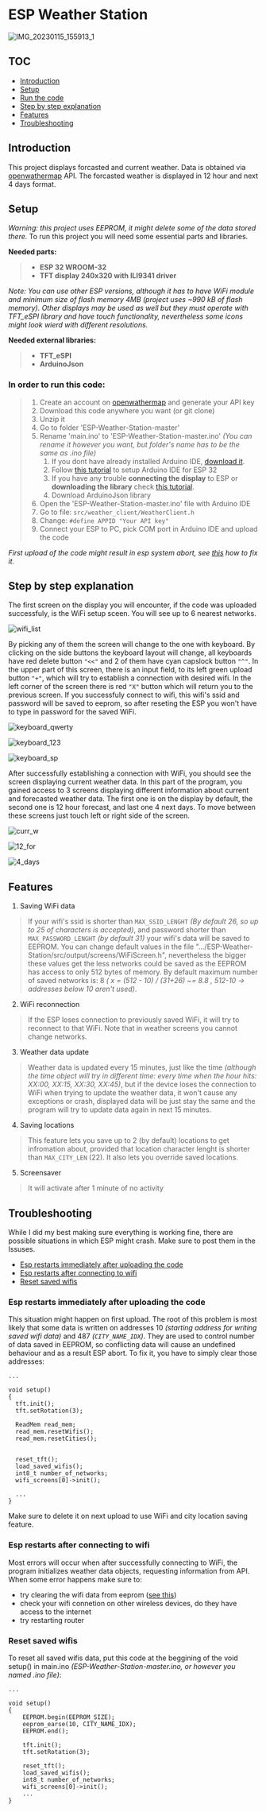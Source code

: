 # ESP Weather Station

![IMG_20230115_155913_1](https://user-images.githubusercontent.com/105538405/212566195-31139a7d-e5f9-481c-8577-69b2f22defe8.jpg)

## TOC
* [Introduction](#introduction)
* [Setup](#setup)
* [Run the code](#in-order-to-run-this-code)
* [Step by step explanation](#step-by-step-explanation)
* [Features](#features)
* [Troubleshooting](#troubleshooting)

## Introduction

This project displays forcasted and current weather. Data is obtained via [openwathermap](https://openweathermap.org/) API. The forcasted weather is displayed in 12 hour and next 4 days format. 

## Setup
*Warning: this project uses EEPROM, it might delete some of the data stored there.*
To run this project you will need some essential parts and libraries.

  **Needed parts:**

> * **ESP 32 WROOM-32**
> * **TFT display 240x320 with ILI9341 driver**

*Note: You can use other ESP versions, although it has to have WiFi module and minimum size of flash memory 4MB (project uses ~990 kB of flash memory). Other displays may be used as well but they must operate with TFT_eSPI library and have touch functionality, nevertheless some icons might look wierd with different resolutions.*

**Needed external libraries:**
> * **TFT_eSPI**
> * **ArduinoJson**

### In order to run this code:
> 1. Create an account on [openwathermap](https://openweathermap.org/) and generate your API key
> 1. Download this code anywhere you want (or git clone)
> 1. Unzip it
> 1. Go to folder 'ESP-Weather-Station-master'
> 1. Rename 'main.ino' to 'ESP-Weather-Station-master.ino' *(You can rename it however you want, but folder's name has to be the same as .ino file)*
>    1. If you dont have already installed Arduino IDE,
[download it](https://www.arduino.cc/en/software).
>    1. Follow [this tutorial](https://youtu.be/CD8VJl27n94) to setup Arduino IDE for ESP 32
>    1. If you have any trouble **connecting the display** to ESP or **downloading the library** check [this tutorial](https://youtu.be/rq5yPJbX_uk).
>    1. Download ArduinoJson library
> 1. Open the 'ESP-Weather-Station-master.ino' file with Arduino IDE
> 1. Go to file: `src/weather_client/WeatherClient.h`
> 1. Change: `#define APPID "Your API key"`
> 1. Connect your ESP  to PC, pick COM port in Arduino IDE and upload the code

*First upload of the code might result in esp system abort, see [this](#esp-restarts-immediately-after-uploading-the-code) how to fix it.*

## Step by step explanation
The first screen on the display you will encounter, if the code was uploaded successfuly, is the WiFi setup sceen. You will see up to 6 nearest networks.


![wifi_list](https://user-images.githubusercontent.com/105538405/212466454-dd5ad657-6b39-4cf0-aaae-0a8937f14cf4.jpg)


By picking any of them the screen will change to the one with keyboard.
By clicking on the side buttons the keyboard layout will change, all keyboards have red delete button `"<<"` and 2 of them have cyan capslock button `"^"`. In the upper part of this screen, there is an input field, to its left green upload button `"+"`, which will try to establish a connection with desired wifi. In the left corner of the screen there is red `"X"` button which will return you to the previous screen. If you successfuly connect to wifi, this wifi's ssid and password will be saved to eeprom, so after reseting the ESP you won't have to type in password for the saved WiFi.

![keyboard_qwerty](https://user-images.githubusercontent.com/105538405/212467582-f848e80f-9ab1-4fac-8fc0-808f602952c7.jpg)


![keyboard_123](https://user-images.githubusercontent.com/105538405/212467603-5dc8e03d-f016-4fa4-8a71-63c17641e651.jpg)


![keyboard_sp](https://user-images.githubusercontent.com/105538405/212467608-4e71c476-52c1-47e2-acfa-aa8bd53c0ddc.jpg)


After successfully establishing a connection with WiFi, you should see the screen displaying current weather data. In this part of the program, you gained access to 3 screens displaying different information about current and forecasted weather data. The first one is on the display by default, the second one is 12 hour forecast, and last one 4 next days. To move between these screens just touch left or right side of the screen.


![curr_w](https://user-images.githubusercontent.com/105538405/212566214-04356cb4-5c64-4cd3-8bde-1f114c00ff1f.jpg)


![12_for](https://user-images.githubusercontent.com/105538405/212566216-54f9b155-5386-4fdd-ab0c-d20eeee62e1f.jpg)


![4_days](https://user-images.githubusercontent.com/105538405/212566224-2cdfbbbd-c670-481d-a65b-75f84f80bc1e.jpg)


## Features
1. Saving WiFi data
> If your wifi's ssid is shorter than `MAX_SSID_LENGHT` *(By default 26, so up to 25 of characters is accepted)*, and password shorter than `MAX_PASSWORD_LENGHT` *(by default 31)* your wifi's data will be saved to EEPROM. You can change default values in the file ".../ESP-Weather-Station/src/output/screens/WiFiScreen.h", nevertheless the bigger these values get the less networks could be saved as the EEPROM has access to only 512 bytes of memory. By default maximum number of saved networks is: 8 *( x = (512 - 10) / (31+26) ~= 8.8 , 512-10 -> addresses below 10 aren't used)*.

2. WiFi reconnection
> If the ESP loses connection to previously saved WiFi, it will try to reconnect to that WiFi. Note that in weather screens you cannot change networks.

3. Weather data update
> Weather data is updated every 15 minutes, just like the time *(although the time object will try in different time: every time when the hour hits: XX:00, XX:15, XX:30, XX:45)*, but if the device loses the connection to WiFi when trying to update the weather data, it won't cause any exceptions or crash, displayed data will be just stay the same and the program will try to update data again in next 15 minutes.

4. Saving locations
> This feature lets you save up to 2 (by default) locations to get infromation about, provided that location character lenght is shorter than `MAX_CITY_LEN` (22). 
It also lets you override saved locations.

5. Screensaver
> It will activate after 1 minute of no activity

## Troubleshooting
While I did my best making sure everything is working fine, there are possible situations in which ESP might crash. Make sure to post them in the Issuses.

 * [Esp restarts immediately after uploading the code](#esp-restarts-after-connecting-to-wifi)
 * [Esp restarts after connecting to wifi](#esp-restarts-after-connecting-to-wifi)
 * [Reset saved wifis](#reset-saved-wifis)

### Esp restarts immediately after uploading the code
This situation might happen on first upload. The root of this problem is most likely that some data is written on addresses 10 *(starting address for writing saved wifi data)* and 487 *(`CITY_NAME_IDX`)*. They are used to control number of data saved in EEPROM, so conflicting data will cause an undefined behaviour and as a result ESP abort.
To fix it, you have to simply clear those addresses:

```
...

void setup()
{
  tft.init();
  tft.setRotation(3);
  
  ReadMem read_mem;
  read_mem.resetWifis();
  read_mem.resetCities();


  reset_tft();
  load_saved_wifis();
  int8_t number_of_networks; 
  wifi_screens[0]->init();

  ...
}
```

Make sure to delete it on next upload to use WiFi and city location saving feature.

### Esp restarts after connecting to wifi
Most errors will occur when after successfully connecting to WiFi, the program initializes weather data objects, requesting information from API. When some error happens make sure to:
  * try clearing the wifi data from eeprom ([see this](#esp-restarts-after-connecting-to-wifi))
  * check your wifi connetion on other wireless devices, do they have access to the internet
  * try restarting router


### Reset saved wifis
To reset all saved wifis data, put this code at the beggining of the void setup() in main.ino *(ESP-Weather-Station-master.ino, or however you named .ino file)*:
```
...

void setup()
{
    EEPROM.begin(EEPROM_SIZE);
    eeprom_earse(10, CITY_NAME_IDX); 
    EEPROM.end();
    
    tft.init();
    tft.setRotation(3);

    reset_tft();
    load_saved_wifis();
    int8_t number_of_networks; 
    wifi_screens[0]->init();
    ...
}
```
